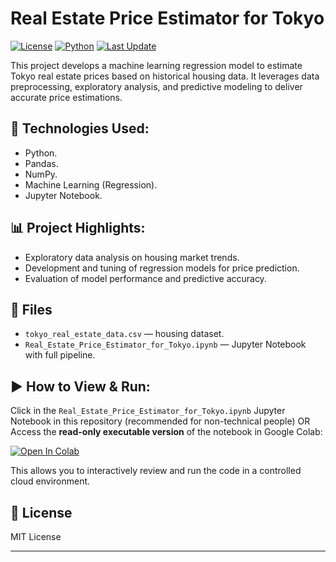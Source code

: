 # Real Estate Price Estimator for Tokyo

[![License](https://img.shields.io/badge/license-MIT-blue.svg)](LICENSE)
[![Python](https://img.shields.io/badge/python-3.9%2B-blue)]()
[![Last Update](https://img.shields.io/badge/last%20update-2025--05--05-brightgreen)]()

This project develops a machine learning regression model to estimate Tokyo real estate prices based on historical housing data. It leverages data preprocessing, exploratory analysis, and predictive modeling to deliver accurate price estimations.

## 🚀 Technologies Used:
- Python.
- Pandas.
- NumPy.
- Machine Learning (Regression).
- Jupyter Notebook.

## 📊 Project Highlights:
- Exploratory data analysis on housing market trends.  
- Development and tuning of regression models for price prediction.  
- Evaluation of model performance and predictive accuracy.

## 📂 Files
- `tokyo_real_estate_data.csv` — housing dataset.
- `Real_Estate_Price_Estimator_for_Tokyo.ipynb` — Jupyter Notebook with full pipeline.

## ▶️ How to View & Run:
Click in the  `Real_Estate_Price_Estimator_for_Tokyo.ipynb` Jupyter Notebook in this repository (recommended for non-technical people)
OR
Access the **read-only executable version** of the notebook in Google Colab:

[![Open In Colab](https://colab.research.google.com/assets/colab-badge.svg)](YOUR_COLAB_LINK_HERE)

This allows you to interactively review and run the code in a controlled cloud environment.

## 📄 License
MIT License

---

